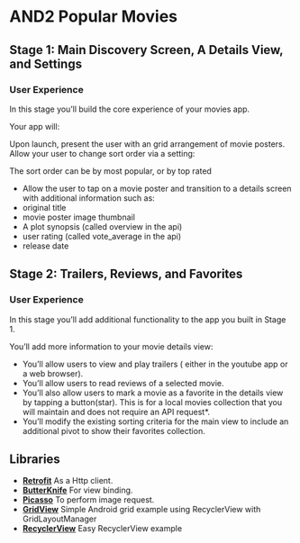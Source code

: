# AND2 Popular Movies

## Stage 1:  Main Discovery Screen, A Details View, and Settings
### User Experience

In this stage you’ll build the core experience of your movies app.

Your app will:

Upon launch, present the user with an grid arrangement of movie posters.
Allow your user to change sort order via a setting:

The sort order can be by most popular, or by top rated

* Allow the user to tap on a movie poster and transition to a details screen with additional information such as:
* original title
* movie poster image thumbnail
* A plot synopsis (called overview in the api)
* user rating (called vote_average in the api)
* release date
    
## Stage 2: Trailers, Reviews, and Favorites
### User Experience
    
In this stage you’ll add additional functionality to the app you built in Stage 1.
    
You’ll add more information to your movie details view:
    
* You’ll allow users to view and play trailers ( either in the youtube app or a web browser).
* You’ll allow users to read reviews of a selected movie.
* You’ll also allow users to mark a movie as a favorite in the details view by tapping a button(star). This is for a local movies collection that you will maintain and does not require an API request*.
* You’ll modify the existing sorting criteria for the main view to include an additional pivot to show their favorites collection.


## Libraries
- **[Retrofit](https://github.com/square/retrofit/)** As a Http client.
- **[ButterKnife](https://github.com/JakeWharton/butterknife)** For view binding.
- **[Picasso](https://github.com/square/picasso)** To perform image request.
- **[GridView](https://stackoverflow.com/questions/40587168/simple-android-grid-example-using-recyclerview-with-gridlayoutmanager-like-the)** Simple Android grid example using RecyclerView with GridLayoutManager
- **[RecyclerView](https://stackoverflow.com/questions/40584424/simple-android-recyclerview-example)** Easy RecyclerView example
